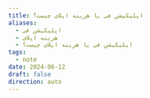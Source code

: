 ```yaml
---
title: اپلیکیشن فی یا هزینه اپلای چیست؟
aliases:
  - اپلیکیشن فی
  - هزینه اپلای
  - اپلیکیشن فی یا هزینه اپلای چیست؟
tags:
  - note
date: 2024-06-12
draft: false
direction: auto
---
```



